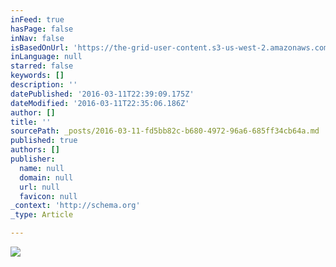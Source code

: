 ```yaml
---
inFeed: true
hasPage: false
inNav: false
isBasedOnUrl: 'https://the-grid-user-content.s3-us-west-2.amazonaws.com/2692fa05-3dd0-4b99-b477-587cf55fb3d5.png'
inLanguage: null
starred: false
keywords: []
description: ''
datePublished: '2016-03-11T22:39:09.175Z'
dateModified: '2016-03-11T22:35:06.186Z'
author: []
title: ''
sourcePath: _posts/2016-03-11-fd5bb82c-b680-4972-96a6-685ff34cb64a.md
published: true
authors: []
publisher:
  name: null
  domain: null
  url: null
  favicon: null
_context: 'http://schema.org'
_type: Article

---
```

![](https://the-grid-user-content.s3-us-west-2.amazonaws.com/2692fa05-3dd0-4b99-b477-587cf55fb3d5.png)